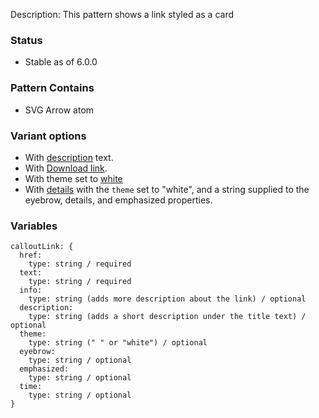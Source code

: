 Description: This pattern shows a link styled as a card

### Status
* Stable as of 6.0.0

### Pattern Contains
* SVG Arrow atom

### Variant options
* With [description](./?p=molecules-callout-link-as-description) text.
* With [Download link](./?p=molecules-callout-link-download).
* With theme set to [white](./?p=molecules-callout-link-as-white)
* With [details](./?p=molecules-callout-link-with-details) with the `theme` set to "white", and a string supplied to the eyebrow, details, and emphasized properties.

### Variables
~~~
calloutLink: {
  href:
    type: string / required
  text:
    type: string / required
  info:
    type: string (adds more description about the link) / optional
  description:
    type: string (adds a short description under the title text) / optional
  theme:
    type: string (" " or "white") / optional
  eyebrow:
  	type: string / optional
  emphasized:
  	type: string / optional
  time:
  	type: string / optional
}
~~~
